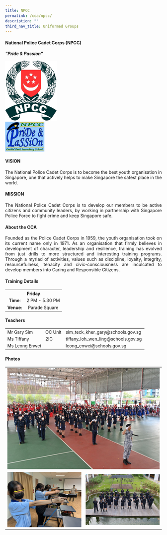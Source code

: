 ```yaml
---
title: NPCC
permalink: /cca/npcc/
description: ""
third_nav_title: Uniformed Groups
---
```

<div align="justify">
<h4>National Police Cadet Corps (NPCC)</h4>
<p><strong><em>"Pride &amp; Passion"</em></strong></p>
<img style="width: 33%;" src="/images/npcc.jpg" /><br>
<img style="width: 25%;" src="/images/npcc1.jpg" />
<h4><strong>VISION</strong></h4>
<p>The National Police Cadet Corps is to become the best youth organisation in Singapore, one that actively helps to make Singapore the safest place in the world.</p>
<h4><strong>MISSION</strong></h4>
<p>The National Police Cadet Corps is to develop our members to be active citizens and community leaders, by working in partnership with Singapore Police Force to fight crime and keep Singapore safe.</p>
<h4>About the CCA</h4>
<p>Founded as the Police Cadet Corps in 1959, the youth organisation took on its current name only in 1971. As an organisation that firmly believes in development of character, leadership and resilience, training has evolved from just drills to more structured and interesting training programs. Through a myriad of activities, values such as discipline, loyalty, integrity, resourcefulness, tenacity and civic-consciousness are inculcated to develop members into Caring and Responsible Citizens.</p>
<h4>Training Details</h4>
<table>
<tbody>
<tr>
<th style="text-align: center;" colspan="2">Friday</th>
</tr>
<tr>
<td style="text-align: center;"><strong>Time</strong>:</td>
<td style="text-align: center;">2 PM - 5.30 PM</td>
</tr>
<tr>
<td style="text-align: center;"><strong>Venue</strong>:</td>
<td style="text-align: center;">Parade Square</td>
</tr>
</tbody>
</table>
<h4>Teachers</h4>
<div>
<table>
<tbody>
<tr>
<td>Mr Gary Sim</td>
<td>OC Unit</td>
<td>sim_teck_kher_gary@schools.gov.sg&nbsp;</td>
</tr>
<tr>
<td>Ms Tiffany</td>
<td>2IC</td>
<td>tiffany_loh_wen_ling@schools.gov.sg</td>
</tr>
<tr>
<td>Ms Leong Enwei</td>
<td>&nbsp;</td>
<td>leong_enwei@schools.gov.sg</td>
</tr>
</tbody>
</table>
<h4>Photos</h4>
	<table>
		<tr>
			<td colspan="2"><img src="/images/CCA/NPCC/NPCC%20Nee%20Soon%20NDO%202022.jpg"></td>
		</tr>
		<tr>
			<td style="width:50%"><img src="/images/CCA/NPCC/NPCC%20Air%20Pistol%202022.jpg"></td><td style="widht:50%"><img src="/images/CCA/NPCC/NPCC%20unit%202022.jpg"></td>
		</tr>
	</table>
	
</div>